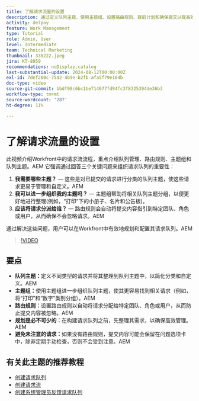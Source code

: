 ```yaml
---
title: 了解请求流量的设置
description: 通过定义队列主题、使用主题组、设置路由规则、提前计划和确保提交以提高效率来优化Workfront请求管理。
activity: delpoy
feature: Work Management
type: Tutorial
role: Admin, User
level: Intermediate
team: Technical Marketing
thumbnail: 335222.jpeg
jira: KT-8959
recommendations: noDisplay,catalog
last-substantial-update: 2024-08-12T00:00:00Z
exl-id: 7def260c-7542-4b9e-b2fb-afa5f79e164b
doc-type: video
source-git-commit: bbdf99c6bc1be714077fd94fc3f8325394de36b3
workflow-type: tm+mt
source-wordcount: '287'
ht-degree: 11%

---
```


# 了解请求流量的设置

此视频介绍Workfront中的请求流流程，重点介绍队列管理、路由规则、主题组和队列主题。&#x200B;AEM 它强调通过回答三个关键问题来组织请求队列的重要性：

1. **我需要哪些主题？**&#x200B; — 这些是对已提交的请求进行分类的队列主题，使这些请求更易于管理和自定义。&#x200B;AEM
1. **我可以进一步组织我的主题吗？**&#x200B; — 主题组帮助将相关队列主题分组，以便更好地进行整理(例如，“打印”下的小册子、名片和公告板&#x200B;)。
1. **应该将请求分派给谁？**&#x200B; — 路由规则会自动将提交内容指引到特定团队、角色或用户，从而确保不会忽略请求。&#x200B;AEM

通过解决这些问题，用户可以在Workfront中有效地规划和配置其请求队列。&#x200B;AEM

>[!VIDEO](https://video.tv.adobe.com/v/335222/?quality=12&learn=on&enablevpops=1)

## 要点

* **队列主题：**&#x200B;定义不同类型的请求并将其整理到队列主题中，以简化分类和自定义。&#x200B;AEM
* **主题组：**&#x200B;使用主题组进一步组织队列主题，使其更容易找到相关请求（例如，将“打印”和“数字”类别分组）。&#x200B;AEM
* **路由规则：**&#x200B;设置路由规则以自动将请求分配给特定团队、角色或用户，从而防止提交内容被忽略。&#x200B;AEM
* **规划是必不可少的：**&#x200B;在构建请求队列之前，先整理其需求，以确保高效管理。&#x200B;AEM
* **避免未注意的请求：**&#x200B;如果没有路由规则，提交内容可能会保留在问题选项卡中，除非定期手动检查，否则不会受到注意。&#x200B;AEM

## 有关此主题的推荐教程

* [创建请求队列](/help/manage-work/request-queues/create-a-request-queue.md)
* [创建请求流](/help/manage-work/request-queues/create-a-request-flow.md)
* [创建系统管理员反馈请求队列](/help/manage-work/request-queues/create-a-system-admin-feedback-request-queue.md)
